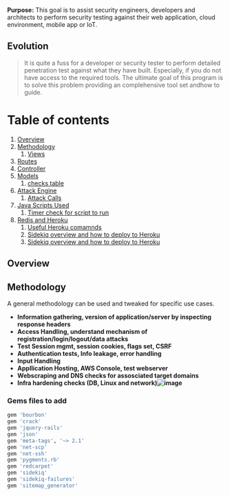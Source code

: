 **Purpose:**
This goal is to assist security engineers, developers and architects to perform security testing against their web application, cloud environment, mobile app or IoT.

## Evolution
> It is quite a fuss for a developer or security tester to perform detailed penetration test against what they have built. Especially, if you do not have access to the required tools. The ultimate goal of this program is to solve this problem providing an complehensive tool set andhow to guide.

# Table of contents

1. [Overview](#overview)
2. [Methodology](#methodology)
    1. [Views](#views)
3. [Routes](#routes)
4. [Controller](#controller)
5. [Models](#model)
    1. [checks table](#checks)
6. [Attack Engine](#attackengine)
    1. [Attack Calls](#attackcalls)
7. [Java Scripts Used](#js)
    1. [Timer check for script to run](#timerjs)
8. [Redis and Heroku](#redisandheroku)
    1. [Useful Heroku comamnds](#herokucommands)
    2. [Sidekiq overview and how to deploy to Heroku](#sidekiq)
    23. [Sidekiq overview and how to deploy to Heroku](#sidekiq)

## Overview

## Methodology <a name="methodology"></a>
A general methodology can be used and tweaked for specific use cases.
- **Information gathering, version of application/server by inspecting response headers**
- **Access Handling, understand mechanism of registration/login/logout/data attacks**
- **Test Session mgmt, session cookies, flags set, CSRF**
- **Authentication tests, Info leakage, error handling**
- **Input Handling**
- **Appllication Hosting, AWS Console, test webserver** 
- **Webscraping and DNS checks for assosciated target domains**
- **Infra hardening checks (DB, Linux and network)![image](https://user-images.githubusercontent.com/88375238/128005230-4f77b974-81b3-42c0-84a0-09f7c7e8fca3.png)**



### Gems files to add <a name="gems"></a>
```ruby
gem 'bourbon'
gem 'crack'
gem 'jquery-rails'
gem 'json'
gem 'meta-tags', '~> 2.1'
gem 'net-scp'
gem 'net-ssh'
gem 'pygments.rb'
gem 'redcarpet'
gem 'sidekiq'
gem 'sidekiq-failures'
gem 'sitemap_generator'
